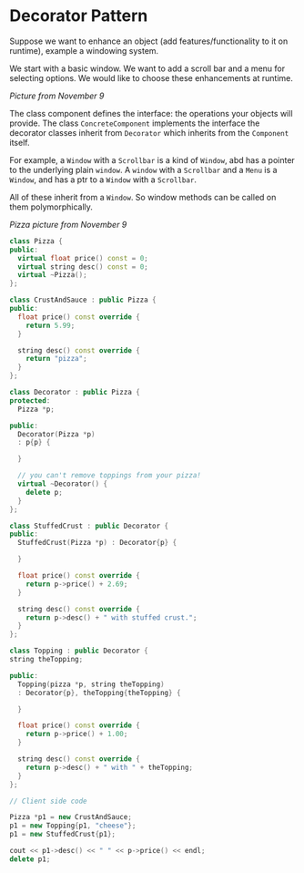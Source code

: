 # Decorator Pattern

Suppose we want to enhance an object (add features/functionality to it on runtime), example a windowing system.

We start with a basic window. We want to add a scroll bar and a menu for selecting options. We would like to choose these enhancements at runtime.

*Picture from November 9*

The class component defines the interface: the operations your objects will provide. The class `ConcreteComponent` implements the interface the decorator classes inherit from `Decorator` which inherits from the `Component` itself.

For example, a `Window` with a `Scrollbar` is a kind of `Window`, abd has a pointer to the underlying plain `window`. A `window` with a `Scrollbar` and a `Menu` is a `Window`, and has a ptr to a `Window` with a `Scrollbar`.

All of these inherit from a `Window`. So window methods can be called on them polymorphically.

*Pizza picture from November 9*

```c++
class Pizza {
public:
  virtual float price() const = 0;
  virtual string desc() const = 0;
  virtual ~Pizza();
};

class CrustAndSauce : public Pizza {
public:
  float price() const override {
    return 5.99;
  }

  string desc() const override {
    return "pizza";
  }
};

class Decorator : public Pizza {
protected:
  Pizza *p;

public:
  Decorator(Pizza *p)
  : p{p} {

  }

  // you can't remove toppings from your pizza!
  virtual ~Decorator() {
    delete p;
  }
};

class StuffedCrust : public Decorator {
public:
  StuffedCrust(Pizza *p) : Decorator{p} {

  }

  float price() const override {
    return p->price() + 2.69;
  }

  string desc() const override {
    return p->desc() + " with stuffed crust.";
  }
};

class Topping : public Decorator {
string theTopping;

public:
  Topping(pizza *p, string theTopping)
  : Decorator{p}, theTopping{theTopping} {

  }

  float price() const override {
    return p->price() + 1.00;
  }

  string desc() const override {
    return p->desc() + " with " + theTopping;
  }
};

// Client side code

Pizza *p1 = new CrustAndSauce;
p1 = new Topping{p1, "cheese"};
p1 = new StuffedCrust{p1};

cout << p1->desc() << " " << p->price() << endl;
delete p1;
```
